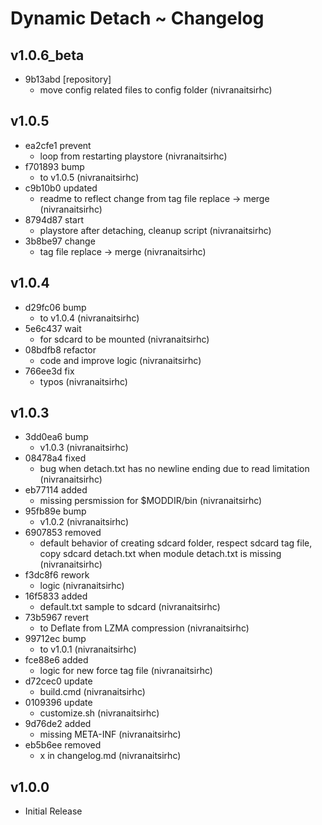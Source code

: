 # Dynamic Detach ~ Changelog
## v1.0.6_beta 
- 9b13abd [repository]    
    - move config related files to config folder (nivranaitsirhc)    
## v1.0.5 
- ea2cfe1 prevent         
    - loop from restarting playstore (nivranaitsirhc)  
- f701893 bump            
    - to v1.0.5 (nivranaitsirhc)  
- c9b10b0 updated         
    - readme to reflect change from tag file replace -> merge (nivranaitsirhc)  
- 8794d87 start           
    - playstore after detaching, cleanup script (nivranaitsirhc)  
- 3b8be97 change          
    - tag file replace -> merge (nivranaitsirhc)    
## v1.0.4 
- d29fc06 bump            
    - to v1.0.4 (nivranaitsirhc)  
- 5e6c437 wait            
    - for sdcard to be mounted (nivranaitsirhc)  
- 08bdfb8 refactor        
    - code and improve logic (nivranaitsirhc)  
- 766ee3d fix             
    - typos (nivranaitsirhc)    
## v1.0.3 
- 3dd0ea6 bump            
    - v1.0.3 (nivranaitsirhc)  
- 08478a4 fixed           
    - bug when detach.txt has no newline ending due to read limitation (nivranaitsirhc)  
- eb77114 added           
    - missing persmission for $MODDIR/bin (nivranaitsirhc)  
- 95fb89e bump            
    - v1.0.2 (nivranaitsirhc)  
- 6907853 removed         
    - default behavior of creating sdcard folder, respect sdcard tag file, copy sdcard detach.txt when module detach.txt is missing (nivranaitsirhc)  
- f3dc8f6 rework          
    - logic (nivranaitsirhc)  
- 16f5833 added           
    - default.txt sample to sdcard (nivranaitsirhc)  
- 73b5967 revert          
    - to Deflate from LZMA compression (nivranaitsirhc)  
- 99712ec bump            
    - to v1.0.1 (nivranaitsirhc)  
- fce88e6 added           
    - logic for new force tag file (nivranaitsirhc)  
- d72cec0 update          
    - build.cmd (nivranaitsirhc)  
- 0109396 update          
    - customize.sh (nivranaitsirhc)  
- 9d76de2 added           
    - missing META-INF (nivranaitsirhc)  
- eb5b6ee removed         
    - x in changelog.md (nivranaitsirhc)    
## v1.0.0
- Initial Release
